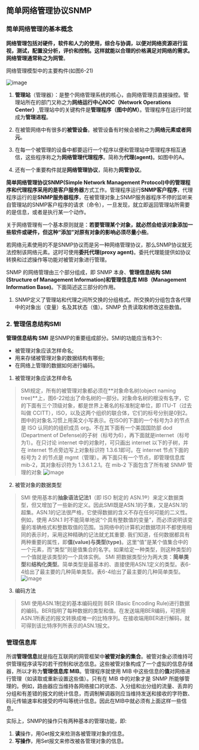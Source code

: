 ##  简单网络管理协议SNMP
### 简单网络管理的基本概念

**网络管理包括对硬件，软件和人力的使用，综合与协调，以便对网络资源进行监视，测试，配置没分析，评价和控制。这样就能以合理的价格满足对网络的需求。网络管理通常称之为网管**。

网络管理模型中的主要构件(如图6-21)

![image](https://img2020.cnblogs.com/blog/2361214/202109/2361214-20210912120715803-1059613965.png)

1. **管理站**（管理器）：是整个网络管理系统的核心，由网络管理员直接操控。管理站所在的部门又称之为**网络运行中心NOC（Network Operations Center）**,管理站中的关键构件是**管理程序（图中的M）**。管理程序在运行时就成为**管理进程**。

2. 在被管网络中有很多的**被管设备**。被管设备有时候会被称之为**网络元素或者网元**。

3. 在每一个被管理的设备中都要运行一个程序以便和管理站中管理程序相互通信，这些程序称之为**网络管理代理程序**。简称为**代理(agent)**。如图中的A。

4. 还有一个重要构件就是**网络管理协议**，简称为**网管协议**。

**简单网络管理协议SNMP(Simple Network Management Protocol)**中的管理程序和代理程序采用的是**客户服务器**方式工作。管理程序运行**SNMP客户程序**，代理程序运行的是**SNMP服务器程序**，在被管理对象上SNMP服务器程序不停的监听来自管理站的SNMP客户程序的请求（命令），一旦发现，就立即返回管理站所需要的是信息，或者是执行某一个动作。

关于网络管理有一个基本原则就是：**若要管理某个对象，就必然会给该对象添加一些软件或硬件，但这种“添加”对原有对象的影响必须尽量小些**。

若网络元素使用的不是SNMP协议而是另一种网络管理协议，那么SNMP协议就无法控制该网络元素。这时可使用**委托代理(proxy agent)**。委托代理能提供如协议转换和过滤操作等功能对被管对象进行管理。

SNMP 的网络管理由三个部分组成，即 SNMP 本身、**管理信息结构 SMI (Structure of Management Information)**和**管理信息库 MIB（Management Information Base)**。下面简述这三部分的作用。

1. SNMP定义了管理站和代理之间所交换的分组格式。所交换的分组包含各代理中的对象出（变量）名及其状态（值）。SNMP 负责读取和修改这些数值。

### 2. 管理信息结构SMI

**管理信息结构 SMI** 是SNMP的重要组成部分。SMI的功能应当有3个:
* 被管理对象应该怎样命名;
* 用来存储被管理对象的数据结构有哪些;
* 在网络上管理的数据如何进行编码。

1. 被管理对象应该怎样命名
> SMI规定，所有的被管理对象都必须在**对象命名树(object naming tree)**上，图6-22给出了命名树的一部分。对象命名树的根没有名字，它的下面有三个顶级对象，都是世界上著名的标准制定单位，即 ITU-T（过去叫做 CCITT），ISO，以及这两个组织的联合体，它们的标号分别是0到2。图中的对象名习惯上用英文小写表示。在ISO的下面的一个标号为3 的节点是 ISO 认同的的组织成员 org。不在其下面有一个美国国防部 dod (Department of Defense)的子树（标号为6），再下面就是internet（标号为1）。在只讨论 internet 中的对象时，可只画出 internet 以下的子树，并在 internet 节点旁边写上对象标识符 1.3.6.1即可。在 internet 节点下面的标号为 2 的节点是 mgmt（管理）。再下面只有一个节点，即管理信息库 mib-2，其对象标识符为 1.3.6.1.2.1。在 mib-2 下面包含了所有被 SNMP 管理的对象
![image](https://img2022.cnblogs.com/blog/2361214/202202/2361214-20220222000956033-490476903.png)

>

2. 被管对象的数据类型
> SMI 使用基本的**抽象语法记法1**（即 ISO 制定的 ASN.1®）来定义数据类型，但又增加了一些新的定义。因此SMI既是ASN.1的子集，又是ASN.1的超集。ASN.1的记法很严格，它使得数据的含义不存在任何可能的二义性。例如，使用 ASN.1 时不能简单地说“个具有整数值的变量”，而必须说明该变量的准确格式和整数取值的范围。当网络中的计算机对数据项并不都使用相同的表示时，采用这种精确的记法就尤其重要.
我们知道，任何数据都具有两种重要的属性，即**值(value)与类型(type)**。这里“值”是某个值集合中的一个元素，而“类型”则是值集合的名字。如果给定一种类型，则这种类型的一个值就是该类型的一个具体实例。
SMI 把数据类型分为两大类：**简单类型**和**结构化类型**。简单类型是最基本的、直接使用ASN.1定义的类型。表6-4给出了最主要的几种简单类型。表6-4给出了最主要的几种简单类型。
![image](https://img2022.cnblogs.com/blog/2361214/202202/2361214-20220222001021145-220277888.png)

>       

3. 编码方法
> SMI 使用ASN.1制定的基本编码规则 BER (Basic Encoding Rule)进行数据的编码。BER指明了每种数据的类型和值。在发送端用BER编码，可把用ASN.1所表述的报文转换成唯一的比特序列。在接收端用BER进行解码，就可得到该比特序列所表示的ASN.1报文。
>     

### 管理信息库
所谓**管理信息**就是指在互联网的网管框架中**被管对象的集合**。被管对象必须维持可供管理程序读写的若干控制和状态信息。这些被管对象构成了一个虚拟的信息存储器，所以才称为**管理信息库 MIB**。管理程序就使用 MIB 中这些信息的**值**对网络进行管理（如读取或重新设置这些值）。只有在 MIB 中的对象才是 SNMP 所能够管理的。例如，路由器应当维持各网络接口的状态、入分组和出分组的流量、丢弃的分组和有差错的报文的统计信息，而调制解调器则应当维持发送和接收的字符数、码元传输速率和接受的呼叫等统计信息。因此在MIB中就必须有上面这样一些信息。

实际上，SNMP的操作只有两种基本的管理功能，即:
1. **读**操作，用Get报文来检测各被管理对象的信息。
2. **写操作**，用Set报文来修改被各管理对象的信息。